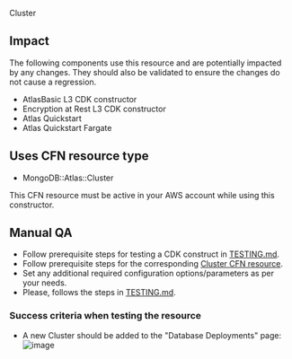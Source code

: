 Cluster 

## Impact 
The following components use this resource and are potentially impacted by any changes. They should also be validated to ensure the changes do not cause a regression.

- AtlasBasic L3 CDK constructor
- Encryption at Rest L3 CDK constructor
- Atlas Quickstart
- Atlas Quickstart Fargate

## Uses CFN resource type
- MongoDB::Atlas::Cluster

This CFN resource must be active in your AWS account while using this constructor.



## Manual QA
- Follow prerequisite steps for testing a CDK construct in [TESTING.md](../../../TESTING.md).
- Follow prerequisite steps for the corresponding [Cluster CFN resource](../../../../cfn-resources/cluster/test/README.md).
- Set any additional required configuration options/parameters as per your needs.
- Please, follows the steps in [TESTING.md](../../../TESTING.md).



### Success criteria when testing the resource
- A new Cluster should be added to the "Database Deployments" page:
![image](https://user-images.githubusercontent.com/5663078/227485960-fab8e1c9-b4df-41bb-8fbb-4895e37da2f1.png)

